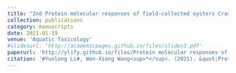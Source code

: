 ```yaml
---
title: "2nd Protein molecular responses of field-collected oysters Crassostrea hongkongensis with greatly varying Cu and Zn body burdens"
collection: publications
category: manuscripts
date: 2021-01-19
venue: 'Aquatic Toxicology'
#slidesurl: 'http://academicpages.github.io/files/slides3.pdf'
paperurl: 'http://ylify.github.io/files/Protein molecular responses of field-collected oysters Crassostrea hongkongensis with greatly varying Cu and Zn body burdens.pdf'
citation: '#Yunlong Li#, Wen-Xiong Wang<sup>*</sup>. (2021). &quot;Protein molecular responses of field-collected oysters _Crassostrea hongkongensis_ with greatly varying Cu and Zn body burdens.&quot; <i>Aquatic Toxicology</i>. 232: 105749. doi: 10.1016/j.aquatox.2021.105749'
---
```


